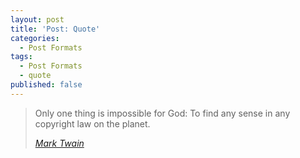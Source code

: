 ```yaml
---
layout: post
title: 'Post: Quote'
categories:
  - Post Formats
tags:
  - Post Formats
  - quote
published: false
---
```


> Only one thing is impossible for God: To find any sense in any copyright law on the planet.
>
> <cite><a href="http://www.brainyquote.com/quotes/quotes/m/marktwain163473.html">Mark Twain</a></cite>
